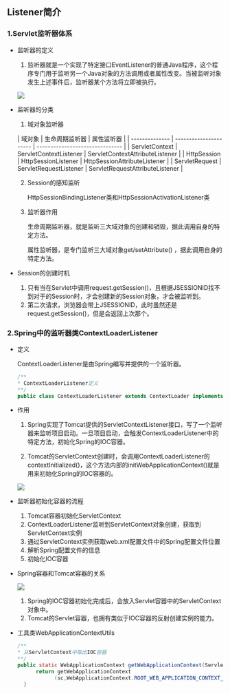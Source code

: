 ## Listener简介

### 1.Servlet监听器体系

- 监听器的定义

  1.  监听器就是一个实现了特定接口EventListener的普通Java程序，这个程序专门用于监听另一个Java对象的方法调用或者属性改变。当被监听对象发生上述事件后，监听器某个方法将立即被执行。 

     ![](https://javanote.oss-cn-shenzhen.aliyuncs.com/13_监听器工作原理.png)

- 监听器的分类

  1. 域对象监听器

  | 域对象         | 生命周期监听器         | 属性监听器                      |
| -------------- | ---------------------- | ------------------------------- |
  | ServletContext | ServletContextListener | ServletContextAttributeListener |
  | HttpSession    | HttpSessionListener    | HttpSessionAttributeListener    |
  | ServletRequest | ServletRequestListener | ServletRequestAttributeListener |
  
  2. Session的感知监听

     HttpSessionBindingListener类和HttpSessionActivationListener类

  3. 监听器作用

     生命周期监听器，就是监听三大域对象的创建和销毁，据此调用自身的特定方法。

     属性监听器，是专门监听三大域对象get/setAttribute() ，据此调用自身的特定方法。


- Session的创建时机
  1.  只有当在Servlet中调用request.getSession()，且根据JSESSIONID找不到对于的Session时，才会创建新的Session对象，才会被监听到。 
  2.  第二次请求，浏览器会带上JSESSIONID，此时虽然还是request.getSession()，但是会返回上次那个。 

### 2.Spring中的监听器类ContextLoaderListener

- 定义

  ContextLoaderListener是由Spring编写并提供的一个监听器。

  ```java
  /**
  * ContextLoaderListener定义
  **/
  public class ContextLoaderListener extends ContextLoader implements ServletContextListener {...}
  ```

  

- 作用

  1. Spring实现了Tomcat提供的ServletContextListener接口，写了一个监听器来监听项目启动。一旦项目启动，会触发ContextLoaderListener中的特定方法，初始化Spring的IOC容器。

  2. Tomcat的ServletContext创建时，会调用ContextLoaderListener的contextInitialized()，这个方法内部的initWebApplicationContext()就是用来初始化Spring的IOC容器的。 

  ![](https://javanote.oss-cn-shenzhen.aliyuncs.com/14_Spring监听器.png)

- 监听器初始化容器的流程
  1. Tomcat容器初始化ServletContext
  2. ContextLoaderListener监听到ServletContext对象创建，获取到ServletContext实例
  3. 通过ServletContext实例获取web.xml配置文件中的Spring配置文件位置
  4. 解析Spring配置文件的信息
  5. 初始化IOC容器

- Spring容器和Tomcat容器的关系

  ![](https://javanote.oss-cn-shenzhen.aliyuncs.com/15_Tomcat容器和Spring容器的关系.png)

  1. Spring的IOC容器初始化完成后，会放入Servlet容器中的ServletContext对象中。
  2. Tomcat的Servlet容器，也拥有类似于IOC容器的反射创建实例的能力。

  

  

- 工具类WebApplicationContextUtils

  ```java
  /**
  * 从ServletContext中取出IOC容器
  **/
  public static WebApplicationContext getWebApplicationContext(ServletContext sc) {
  		return getWebApplicationContext
              (sc,WebApplicationContext.ROOT_WEB_APPLICATION_CONTEXT_ATTRIBUTE);
  	}
  ```

  